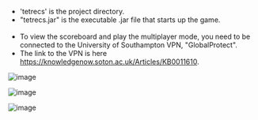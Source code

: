 - 'tetrecs' is the project directory.
- "tetrecs.jar" is the executable .jar file that starts up the game. <br><br>
- To view the scoreboard and play the multiplayer mode, you need to be connected to the University of Southampton VPN, "GlobalProtect". 
- The link to the VPN is here https://knowledgenow.soton.ac.uk/Articles/KB0011610.

![image](https://github.com/user-attachments/assets/64a089c6-7466-42ac-8133-5eebe87a4e13)

![image](https://github.com/user-attachments/assets/468f2a63-3aff-46c2-8430-6757888e1747)

![image](https://github.com/user-attachments/assets/0a770a91-df9d-4170-a041-3820217076c3)
